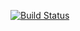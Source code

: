 [![Build Status](https://travis-ci.org/chamaconekt/savings.svg?branch=master)](https://travis-ci.org/chamaconekt/savings)